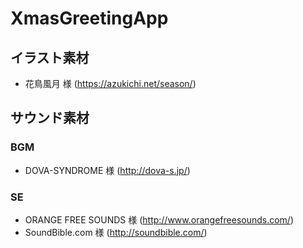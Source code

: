 # XmasGreetingApp

## イラスト素材
- 花鳥風月 様 (<https://azukichi.net/season/>)

## サウンド素材
### BGM
- DOVA-SYNDROME 様 (<http://dova-s.jp/>)
### SE
- ORANGE FREE SOUNDS 様 (<http://www.orangefreesounds.com/>)
- SoundBible.com 様 (<http://soundbible.com/>)
